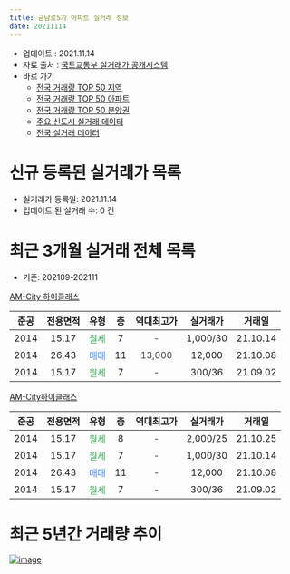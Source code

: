 ```yaml
---
title: 금남로5가 아파트 실거래 정보
date: 20211114
---
```


* 업데이트 : 2021.11.14
* 자료 출처 : [국토교통부 실거래가 공개시스템](http://rt.molit.go.kr)
* 바로 가기
    * [전국 거래량 TOP 50 지역](https://apt-info.github.io/apt-trade-info/tr)
    * [전국 거래량 TOP 50 아파트](https://apt-info.github.io/apt-trade-info/ta)
    * [전국 거래량 TOP 50 분양권](https://apt-info.github.io/apt-trade-info/tb)
    * [주요 신도시 실거래 데이터](https://apt-info.github.io/apt-trade-info/newtown)
    * [전국 실거래 데이터](https://apt-info.github.io/apt-trade-info/all)



<script async src="https://pagead2.googlesyndication.com/pagead/js/adsbygoogle.js"></script>
<!-- 기본광고 -->
<ins class="adsbygoogle"
     style="display:block"
     data-ad-client="ca-pub-1142216861245946"
     data-ad-slot="4805727019"
     data-ad-format="auto"
     data-full-width-responsive="true"></ins>
<script>
     (adsbygoogle = window.adsbygoogle || []).push({});
</script>


# 신규 등록된 실거래가 목록

* 실거래가 등록일: 2021.11.14
* 업데이트 된 실거래 수: 0 건




<script async src="https://pagead2.googlesyndication.com/pagead/js/adsbygoogle.js"></script>
<!-- 기본광고 -->
<ins class="adsbygoogle"
     style="display:block"
     data-ad-client="ca-pub-1142216861245946"
     data-ad-slot="4805727019"
     data-ad-format="auto"
     data-full-width-responsive="true"></ins>
<script>
     (adsbygoogle = window.adsbygoogle || []).push({});
</script>


# 최근 3개월 실거래 전체 목록
* 기준: 202109-202111


[AM-City 하이클래스](https://search.naver.com/search.naver?query=AM-City+%ED%95%98%EC%9D%B4%ED%81%B4%EB%9E%98%EC%8A%A4)

|준공|전용면적|유형|층|역대최고가|실거래가|거래일|
|:---:|:---:|:---:|:---:|:---:|:---:|:---:|
|2014|15.17|<span style="color:#34A853">월세</span>|7|<span style="color:#444444">-</span>|1,000/30|21.10.14|
|2014|26.43|<span style="color:#4285F3">매매</span>|11|<span style="color:#444444">13,000</span>|12,000|21.10.08|
|2014|15.17|<span style="color:#34A853">월세</span>|7|<span style="color:#444444">-</span>|300/36|21.09.02|

[AM-City하이클래스](https://search.naver.com/search.naver?query=AM-City%ED%95%98%EC%9D%B4%ED%81%B4%EB%9E%98%EC%8A%A4)

|준공|전용면적|유형|층|역대최고가|실거래가|거래일|
|:---:|:---:|:---:|:---:|:---:|:---:|:---:|
|2014|15.17|<span style="color:#34A853">월세</span>|8|<span style="color:#444444">-</span>|2,000/25|21.10.25|
|2014|15.17|<span style="color:#34A853">월세</span>|7|<span style="color:#444444">-</span>|1,000/30|21.10.14|
|2014|26.43|<span style="color:#4285F3">매매</span>|11|<span style="color:#444444">-</span>|12,000|21.10.08|
|2014|15.17|<span style="color:#34A853">월세</span>|7|<span style="color:#444444">-</span>|300/36|21.09.02|



<script async src="https://pagead2.googlesyndication.com/pagead/js/adsbygoogle.js"></script>
<!-- 기본광고 -->
<ins class="adsbygoogle"
     style="display:block"
     data-ad-client="ca-pub-1142216861245946"
     data-ad-slot="4805727019"
     data-ad-format="auto"
     data-full-width-responsive="true"></ins>
<script>
     (adsbygoogle = window.adsbygoogle || []).push({});
</script>


# 최근 5년간 거래량 추이


<div style="width:100%;">
    <canvas id="deal_progress" height="200"></canvas>
</div>

<script>
new Chart(document.getElementById("deal_progress"), {
    type: 'line',
    data: {
        labels: ['16.01','16.02','16.03','16.04','16.05','16.06','16.07','16.08','16.10','16.11','16.12','17.01','17.02','17.03','17.04','17.05','17.06','17.07','17.11','17.12','18.01','18.02','18.03','18.04','18.05','18.08','18.10','18.11','19.01','19.02','19.03','19.04','19.05','19.06','19.07','19.09','19.10','19.11','19.12','20.01','20.02','20.03','20.04','20.05','20.06','20.08','20.11','20.12','21.01','21.02','21.06','21.07','21.08','21.09','21.10'],
        datasets: [{
            label: '매매/분양권',
            data: [1,2,1,0,1,3,2,0,1,2,2,3,0,1,2,0,1,2,1,0,0,0,0,1,0,0,1,0,0,1,2,1,0,0,1,1,0,0,3,1,1,1,1,2,0,1,1,1,1,0,2,1,3,0,2],
            borderColor: "rgba(66, 133, 243, 1)",
            backgroundColor: "rgba(66, 133, 243, 0.05)",
            borderWidth: 1,
            pointRadius: 0,
            fill: false,
            lineTension: 0
        },{
            label: '전/월세',
            data: [0,1,1,2,1,1,1,2,1,1,2,4,5,1,2,6,3,2,1,1,2,2,1,0,1,2,1,1,2,1,1,0,1,1,2,0,1,1,0,4,1,0,0,2,1,2,1,1,2,2,1,2,2,2,3],
            borderColor: "rgba(255, 90, 0, 1)",
            backgroundColor: "rgba(255, 90, 0, 0.05)",
            borderWidth: 1,
            pointRadius: 0,
            fill: false,
            lineTension: 0
        },{
            label: '합계',
            data: [1,3,2,2,2,4,3,2,2,3,4,7,5,2,4,6,4,4,2,1,2,2,1,1,1,2,2,1,2,2,3,1,1,1,3,1,1,1,3,5,2,1,1,4,1,3,2,2,3,2,3,3,5,2,5],
            borderColor: "rgba(0, 0, 0, 1)",
            backgroundColor: "rgba(0, 0, 0, 0.03)",
            borderWidth: 0.1,
            pointRadius: 0,
            fill: true,
            lineTension: 0
        }
        ]
    },
    options: {
        responsive: true,
        title: {
            display: false
        },
        tooltips: {
            mode: 'index',
            intersect: false
        },
        hover: {
            mode: 'nearest',
            intersect: true
        },
        scales: {
            xAxes: [{
                display: true,
                scaleLabel: {
                    display: true,
                    labelString: '년/월'
                }
            }],
            yAxes: [{
                display: true,
                ticks: {
                    suggestedMin: 0,
                },
                scaleLabel: {
                    display: true,
                    labelString: '실거래 수'
                }
            }]
        }
    }
});

</script>


[![image](https://apt-info.github.io/images/2020-01-03-apt-trade-info/1024x500.png)](https://play.google.com/store/apps/details?id=com.aptinfo.apttradeinfo)

